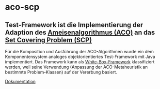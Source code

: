 # aco-scp
<h2>Test-Framework ist die Implementierung der Adaption des <a href="https://de.wikipedia.org/wiki/Ameisenalgorithmus">Ameisenalgorithmus (ACO)</a> an das <a href="https://de.wikipedia.org/wiki/Ameisenalgorithmus">Set Covering Problem (SCP)</a></h2>
<p>Für die Komposition und Ausführung der ACO-Algorithmen wurde ein dem Komponentensystem analoges objektorientiertes Test-Framework mit Java implementiert. Das Framework kann als <a href="https://de.wikipedia.org/wiki/Framework">White-Box-Framework</a> klassifiziert werden, weil seine Verwendung (Anpassung der ACO-Metaheuristik an bestimmte Problem-Klassen) auf der Vererbung basiert.</p>
<a href="https://andre-dick.github.io/aco-scp">Dokumentation</a>
